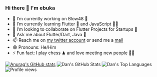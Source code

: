 ### Hi there 👋 I'm ebuka 

<!--
**Revelationjay/Revelationjay** is a ✨ _special_ ✨ repository because its `README.md` (this file) appears on your GitHub profile.
-->

- 🔭 I’m currently working on Blow48 🚦
- 🌱 I’m currently learning Flutter 🦋 and JavaScript 👨‍💻
- 👯 I’m looking to collaborate on Flutter Projects for Startups 🏢
- 💬 Ask me about Flutter/Dart, Java 🙂
- 📫 Reach me on [my twitter account](https://twitter.com/cs_onah) or send me a [mail](revelationjay02@gmail.com)
- 😄 Pronouns: He/Him
- ⚡ Fun fact: I play chess ♟ and love meeting new people 🙋‍♂️

[![Anurag's GitHub stats](https://github-readme-stats.vercel.app/api?username=Revelationjay)](https://github.com/anuraghazra/github-readme-stats)
![Dan's GitHub Stats](https://github-readme-stats.vercel.app/api?username=Revelationjay&theme=cobalt&show_icons=true&&line_height=40)
![Dan's Top Languages](https://github-readme-stats.vercel.app/api/top-langs/?username=Revelationjay&theme=cobalt&show_icons=true)
![Profile views](https://gpvc.arturio.dev/Revelationjay)  

